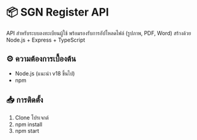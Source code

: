 # 📦 SGN Register API

API สำหรับระบบลงทะเบียนผู้ใช้ พร้อมรองรับการอัปโหลดไฟล์ (รูปภาพ, PDF, Word) สร้างด้วย Node.js + Express + TypeScript

## ⚙️ ความต้องการเบื้องต้น

- Node.js (แนะนำ v18 ขึ้นไป)
- npm

## 📥 การติดตั้ง

1. Clone โปรเจกต์
2. npm install
3. npm start
